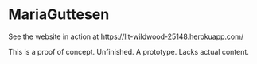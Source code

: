 # MariaGuttesen
See the website in action at https://lit-wildwood-25148.herokuapp.com/

This is a proof of concept. Unfinished. A prototype. Lacks actual content.
